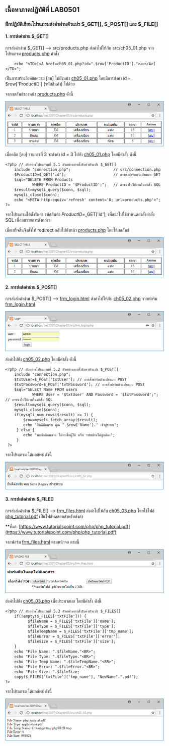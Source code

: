 ## เนื้อหาภาคปฏิบัติที่ LAB0501
### ฝึกปฏิบัติเขียนโปรแกรมส่งค่าผ่านตัวแปร $_GET[], $_POST[]  และ $_FILE[]
#### 1. การส่งค่าผ่าน $_GET[] 

การส่งค่าผ่าน $_GET[] --> src/products.php ส่งค่าไปให้กับ src/ch05_01.php
จาก โปรแกรม [products.php](src/products.php) คำสั่ง 

```
    echo "<TD>[<A href=ch05_01.php?id=".$row['ProductID'].">ลบ</A>]</TD>";
```

เป็นการสร้างลิงค์ข้อความ [ลบ] ไปยังหน้า [ch05_01.php](src/ch05_01.php) 
โดยมีการส่งค่า id = $row['ProductID'] (รหัสสินค้า) ไปด้วย

จากผลลัพธ์ของหน้า [products.php](src/products.php) ดังนี้

<img src=output/products.png>

เมื่อคลิก [ลบ] รายการที่ 3 จะส่งค่า id = 3 ไปยัง [ch05_01.php](src/ch05_01.php) โดยมีคำสั่ง ดังนี้

```
<?php // ตัวอย่างโปรแกรมที่ 5.1 ตัวอย่างการตั้งรับค่าตัวแปร $_GET[]
    include "connection.php";                   // src/connection.php
    $ProductID=$_GET['id'];                     // การตั้งค่ารับตัวแปรแบบ GET
    $sql="DELETE FROM Products 
            WHERE ProductID = '$ProductID';";   // การนำไปใช้งานในคำสั่ง SQL
    $result=mysqli_query($conn, $sql); 
    mysqli_close($conn);
    echo "<META http-equiv='refresh' content='0; url=products.php'>";
?>
```

จากโปรแกรมได้ตั้งรับค่า รหัสสินค้า $ProductID=$_GET['id'];
เพื่อนำไปใช้กำหนดคำสั่งคำสั่ง SQL เพื่อลบรายการดังกล่าว

เมื่อเสร็จสิ้นจึงสั่งให้ redirect กลับไปยังหน้า [products.php](src/products.php) โดยได้ผลลัพธ์

<img src=output/ch05_01.png>    

#### 2. การส่งส่งค่าผ่าน $_POST[]

การส่งส่งค่าผ่าน $_POST[] --> [frm_login.html](src/frm_login.html) ส่งค่าไปให้กับ [ch05_02.php](src/ch05_02.php)
จากฟอร์ม [frm_login.html](src/frm_login.html)

<img src=output/frm_login.png>

ส่งค่าไปยัง [ch05_02.php](src/ch05_02.php) โดยมีคำสั่ง ดังนี้

```
<?php // ตัวอย่างโปรแกรมที่ 5.2 ตัวอย่างการตั้งรับค่าตัวแปร $_POST[] 
    include "connection.php";
    $txtUser=$_POST['txtUser']; // การตั้งค่ารับตัวแปรแบบ POST
    $txtPassword=$_POST['txtPassword']; // การตั้งค่ารับตัวแปรแบบ POST
    $sql="SELECT Name FROM users 
            WHERE User = '$txtUser' AND Password = '$txtPassword';"; // การนำไปใช้งานในคำสั่ง SQL
    $result=mysqli_query($conn, $sql); 
    mysqli_close($conn);
    if(mysqli_num_rows($result) >= 1) {
        $row=mysqli_fetch_array($result);
        echo "ยินดีต้อนรับ คุณ ".$row['Name']." เข้าสู่ระบบ";
     } else {
        echo "พบข้อผิดพลาด ไม่พบชื่อผู้ใช้ หรือ รหัสผ่านไม่ถูกต้อง";
     }
 ?>
```

จากโปรแกรม ได้ผลลัพธ์ ดังนี้

<img src=output/ch05_02.png>

#### 3. การส่งส่งค่าผ่าน $_FILE[]

การส่งส่งค่าผ่าน $_FILE[] --> [frm_files.html](src/frm_files.html) ส่งค่าไปให้กับ [ch05_03.php](src/ch05_03.php)
โดยใช้ไฟล์ [php_tutorial.pdf](src/php_tutorial.pdf) เป็นไฟล์ทดสอบสำหรับส่งค่า 

**ที่มา: [https://www.tutorialspoint.com/php/php_tutorial.pdf](https://www.tutorialspoint.com/php/php_tutorial.pdf)

จากฟอร์ม [frm_files.html](src/frm_files.html) ตามหน้าจอ ตามนี้

<img src=output/frm_files.png>

ส่งค่าไปยัง [ch05_03.php](src/ch05_03.php) เพื่อประมวลผล โดยมีคำสั่ง ดังนี้

```
<?php // ตัวอย่างโปรแกรมที่ 5.3 ตัวอย่างการตั้งรับค่าตัวแปร $_FILES[] 
    if(!empty($_FILES['txtFile'])) {
          $fileName = $_FILES['txtFile']['name'];
          $fileType = $_FILES['txtFile']['type'];
          $fileTempName = $_FILES['txtFile']['tmp_name'];
          $fileError = $_FILES['txtFile']['error'];
          $fileSize = $_FILES['txtFile']['size'];
    }
    echo "File Name: ".$fileName."<BR>";
    echo "File Type: ".$fileType."<BR>";
    echo "File Temp Name: ".$fileTempName."<BR>";
    echo "File Error: ".$fileError."<BR>";
    echo "File Size: ".$fileSize;
    copy($_FILES['txtFile']['tmp_name'], "NewName".".pdf");
?>
```

จากโปรแกรม ได้ผลลัพธ์ ดังนี้

<img src=output/ch05_03.png>